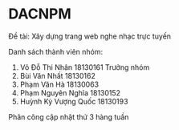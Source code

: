 # DACNPM
Đề tài: Xây dựng trang web nghe nhạc trực tuyến

Danh sách thành viên nhóm:
1. Võ Đỗ Thi Nhân       18130161 Trưởng nhóm
2. Bùi Văn Nhất         18130162
3. Phạm Văn Hà          18130063
4. Phạm Nguyên Nghĩa    18130152
5. Huỳnh Kỳ Vượng Quốc  18130193

Phân công cập nhật thứ 3 hàng tuần
